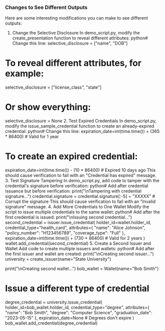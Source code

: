 ### Changes to See Different Outputs
Here are some interesting modifications you can make to see different outputs:
1. Change the Selective Disclosure
In demo_script.py, modify the create_presentation function to reveal different attributes:
python# Change this line:
selective_disclosure = ["name", "DOB"]

# To reveal different attributes, for example:
selective_disclosure = ["license_class", "state"]
# Or show everything:
selective_disclosure = None
2. Test Expired Credentials
In demo_script.py, modify the issue_sample_credential function to create an already-expired credential:
python# Change this line:
expiration_date=int(time.time()) + (365 * 86400)  # Valid for 1 year

# To create an expired credential:
expiration_date=int(time.time()) - (10 * 86400)  # Expired 10 days ago
This should cause verification to fail with an "Credential has expired" message.
3. Test Signature Tampering
In demo_script.py, add code to tamper with the credential's signature before verification:
python# Add after credential issuance but before verification:
print("\nTampering with credential signature...")
credential.signature = credential.signature[:-5] + "XXXXX"  # Corrupt the signature
This should cause verification to fail with an "Invalid signature" message.
4. Add More Credentials to One Wallet
Modify the script to issue multiple credentials to the same wallet:
python# Add after the first credential is issued:
print("\nIssuing second credential...")
second_credential = issuer.issue_credential(
    holder_id=wallet.holder_id,
    credential_type="health_card",
    attributes={
        "name": "Alice Johnson",
        "policy_number": "H123456789",
        "coverage_type": "Full"
    },
    expiration_date=int(time.time()) + (730 * 86400)  # Valid for 2 years
)
wallet.add_credential(second_credential)
5. Create a Second Issuer and Wallet
Add code to create multiple issuers and wallets:
python# Add after the first issuer and wallet are created:
print("\nCreating second issuer...")
university = create_issuer(name="State University")

print("\nCreating second wallet...")
bob_wallet = Wallet(name="Bob Smith")

# Issue a different type of credential
degree_credential = university.issue_credential(
    holder_id=bob_wallet.holder_id,
    credential_type="degree",
    attributes={
        "name": "Bob Smith",
        "degree": "Computer Science",
        "graduation_date": "2023-05-15"
    },
    expiration_date=None  # Degrees don't expire
)
bob_wallet.add_credential(degree_credential)